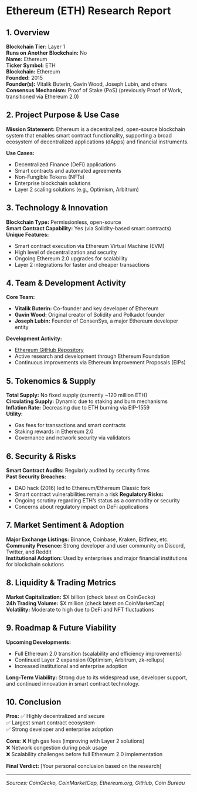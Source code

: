 # Ethereum (ETH) Research Report

## 1. Overview
**Blockchain Tier:** Layer 1  
**Runs on Another Blockchain:** No  
**Name:** Ethereum  
**Ticker Symbol:** ETH  
**Blockchain:** Ethereum  
**Founded:** 2015  
**Founder(s):** Vitalik Buterin, Gavin Wood, Joseph Lubin, and others  
**Consensus Mechanism:** Proof of Stake (PoS) (previously Proof of Work, transitioned via Ethereum 2.0)  

## 2. Project Purpose & Use Case
**Mission Statement:** 
Ethereum is a decentralized, open-source blockchain system that enables smart contract functionality, supporting a broad ecosystem of decentralized applications (dApps) and financial instruments.

**Use Cases:**
- Decentralized Finance (DeFi) applications
- Smart contracts and automated agreements
- Non-Fungible Tokens (NFTs)
- Enterprise blockchain solutions
- Layer 2 scaling solutions (e.g., Optimism, Arbitrum)

## 3. Technology & Innovation
**Blockchain Type:** Permissionless, open-source  
**Smart Contract Capability:** Yes (via Solidity-based smart contracts)  
**Unique Features:**
- Smart contract execution via Ethereum Virtual Machine (EVM)
- High level of decentralization and security
- Ongoing Ethereum 2.0 upgrades for scalability
- Layer 2 integrations for faster and cheaper transactions

## 4. Team & Development Activity
**Core Team:**
- **Vitalik Buterin:** Co-founder and key developer of Ethereum
- **Gavin Wood:** Original creator of Solidity and Polkadot founder
- **Joseph Lubin:** Founder of ConsenSys, a major Ethereum developer entity

**Development Activity:**
- [Ethereum GitHub Repository](https://github.com/ethereum)
- Active research and development through Ethereum Foundation
- Continuous improvements via Ethereum Improvement Proposals (EIPs)

## 5. Tokenomics & Supply
**Total Supply:** No fixed supply (currently ~120 million ETH)  
**Circulating Supply:** Dynamic due to staking and burn mechanisms  
**Inflation Rate:** Decreasing due to ETH burning via EIP-1559  
**Utility:**
- Gas fees for transactions and smart contracts
- Staking rewards in Ethereum 2.0
- Governance and network security via validators

## 6. Security & Risks
**Smart Contract Audits:** Regularly audited by security firms  
**Past Security Breaches:**
- DAO hack (2016) led to Ethereum/Ethereum Classic fork
- Smart contract vulnerabilities remain a risk
**Regulatory Risks:**
- Ongoing scrutiny regarding ETH’s status as a commodity or security
- Concerns about regulatory impact on DeFi applications

## 7. Market Sentiment & Adoption
**Major Exchange Listings:** Binance, Coinbase, Kraken, Bitfinex, etc.  
**Community Presence:** Strong developer and user community on Discord, Twitter, and Reddit  
**Institutional Adoption:** Used by enterprises and major financial institutions for blockchain solutions

## 8. Liquidity & Trading Metrics
**Market Capitalization:** $X billion (check latest on CoinGecko)  
**24h Trading Volume:** $X million (check latest on CoinMarketCap)  
**Volatility:** Moderate to high due to DeFi and NFT fluctuations

## 9. Roadmap & Future Viability
**Upcoming Developments:**
- Full Ethereum 2.0 transition (scalability and efficiency improvements)
- Continued Layer 2 expansion (Optimism, Arbitrum, zk-rollups)
- Increased institutional and enterprise adoption

**Long-Term Viability:** Strong due to its widespread use, developer support, and continued innovation in smart contract technology.

## 10. Conclusion
**Pros:**
✅ Highly decentralized and secure  
✅ Largest smart contract ecosystem  
✅ Strong developer and enterprise adoption  

**Cons:**
❌ High gas fees (improving with Layer 2 solutions)  
❌ Network congestion during peak usage  
❌ Scalability challenges before full Ethereum 2.0 implementation  

**Final Verdict:** [Your personal conclusion based on the research]

---

*Sources: CoinGecko, CoinMarketCap, Ethereum.org, GitHub, Coin Bureau*
